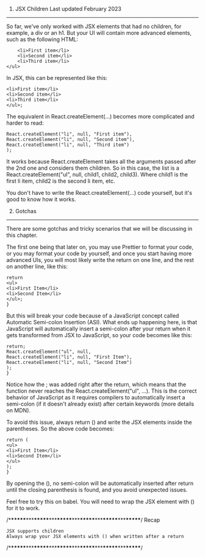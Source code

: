 1. JSX Children
   Last updated February 2023

---

So far, we've only worked with JSX elements that had no children, for example, a div or an h1.
But your UI will contain more advanced elements, such as the following HTML:

```<ul>
    <li>First item</li>
    <li>Second item</li>
    <li>Third item</li>
</ul>
```

In JSX, this can be represented like this:

```const list = <ul>
<li>First item</li>
<li>Second item</li>
<li>Third item</li>
</ul>;
```

The equivalent in React.createElement(...) becomes more complicated and harder to read:

```const list = React.createElement("ul", null,
React.createElement("li", null, "First item"),
React.createElement("li", null, "Second item"),
React.createElement("li", null, "Third item")
);
```

It works because React.createElement takes all the arguments passed after the 2nd one and considers them children.
So in this case, the list is a React.createElement("ul", null, child1, child2, child3).
Where child1 is the first li item, child2 is the second li item, etc.

You don't have to write the React.createElement(...) code yourself, but it's good to know how it works.

2. Gotchas

---

There are some gotchas and tricky scenarios that we will be discussing in this chapter.

The first one being that later on, you may use Prettier to format your code, or you may format your code by yourself, and once you start having more advanced UIs, you will most likely write the return on one line, and the rest on another line, like this:

```function getList() {
return
<ul>
<li>First Item</li>
<li>Second Item</li>
</ul>;
}
```

But this will break your code because of a JavaScript concept called Automatic Semi-colon Insertion (ASI).
What ends up happening here, is that JavaScript will automatically insert a semi-colon after your return when it gets transformed from JSX to JavaScript, so your code becomes like this:

```function getList() {
return;
React.createElement("ul", null,
React.createElement("li", null, "First Item"),
React.createElement("li", null, "Second Item")
);
}
```

Notice how the ; was added right after the return, which means that the function never reaches the React.createElement("ul", ...). This is the correct behavior of JavaScript as it requires compilers to automatically insert a semi-colon (if it doesn't already exist) after certain keywords (more details on MDN).

To avoid this issue, always return () and write the JSX elements inside the parentheses. So the above code becomes:

```const getList = () => {
return (
<ul>
<li>First Item</li>
<li>Second Item</li>
</ul>
);
}
```

By opening the (), no semi-colon will be automatically inserted after return until the closing parenthesis is found, and you avoid unexpected issues.

Feel free to try this on babel. You will need to wrap the JSX element with () for it to work.

/\***\*\*\*\*\***\*\*\***\*\*\*\*\***\*\*\***\*\*\*\*\***\*\*\***\*\*\*\*\***\*\*\***\*\*\*\*\***\*\*\***\*\*\*\*\***/
Recap

    JSX supports children
    Always wrap your JSX elements with () when written after a return

/\***\*\*\*\*\***\*\*\***\*\*\*\*\***\*\*\***\*\*\*\*\***\*\*\***\*\*\*\*\***\*\*\***\*\*\*\*\***\*\*\***\*\*\*\*\***/
